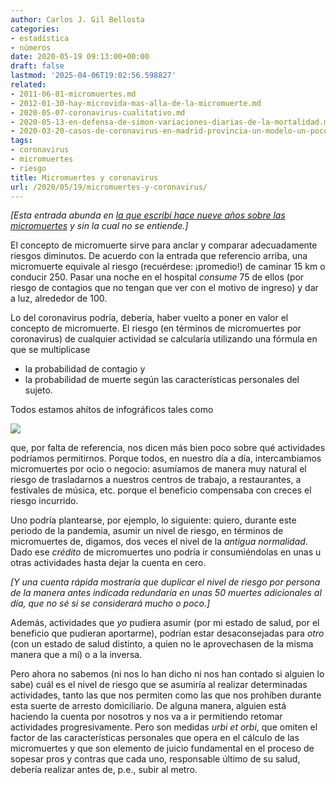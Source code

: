 ```yaml
---
author: Carlos J. Gil Bellosta
categories:
- estadística
- números
date: 2020-05-19 09:13:00+00:00
draft: false
lastmod: '2025-04-06T19:02:56.598827'
related:
- 2011-06-01-micromuertes.md
- 2012-01-30-hay-microvida-mas-alla-de-la-micromuerte.md
- 2020-05-07-coronavirus-cualitativo.md
- 2020-05-13-en-defensa-de-simon-variaciones-diarias-de-la-mortalidad.md
- 2020-03-20-casos-de-coronavirus-en-madrid-provincia-un-modelo-un-poco-menos-crudo-basado-en-la-mortalidad-ii.md
tags:
- coronavirus
- micromuertes
- riesgo
title: Micromuertes y coronavirus
url: /2020/05/19/micromuertes-y-coronavirus/
---
```


_[Esta entrada abunda en [la que escribí hace nueve años sobre las micromuertes](https://datanalytics.com/2011/06/01/micromuertes/) y sin la cual no se entiende.]_

El concepto de micromuerte sirve para anclar y comparar adecuadamente riesgos diminutos. De acuerdo con la entrada que referencio arriba, una micromuerte equivale al riesgo (recuérdese: ¡promedio!) de caminar 15 km o conducir 250. Pasar una noche en el hospital _consume_ 75 de ellos (por riesgo de contagios que no tengan que ver con el motivo de ingreso) y dar a luz, alrededor de 100.

Lo del coronavirus podría, debería, haber vuelto a poner en valor el concepto de micromuerte. El riesgo (en términos de micromuertes por coronavirus) de cualquier actividad se calcularía utilizando una fórmula en que se multiplicase

* la probabilidad de contagio y
* la probabilidad de muerte según las características personales del sujeto.

Todos estamos ahítos de infográficos tales como

![](/wp-uploads/2020/05/risk_levels.jpg)

que, por falta de referencia, nos dicen más bien poco sobre qué actividades podríamos permitirnos. Porque todos, en nuestro día a día, intercambiamos micromuertes por ocio o negocio: asumíamos de manera muy natural el riesgo de trasladarnos a nuestros centros de trabajo, a restaurantes, a festivales de música, etc. porque el beneficio compensaba con creces el riesgo incurrido.

Uno podría plantearse, por ejemplo, lo siguiente: quiero, durante este periodo de la pandemia, asumir un nivel de riesgo, en términos de micromuertes de, digamos, dos veces el nivel de la _antigua normalidad_. Dado ese _crédito_ de micromuertes uno podría ir consumiéndolas en unas u otras actividades hasta dejar la cuenta en cero.

_[Y una cuenta rápida mostraría que duplicar el nivel de riesgo por persona de la manera antes indicada redundaría en unas 50 muertes adicionales al día, que no sé si se considerará mucho o poco.]_

Además, actividades que _yo_ pudiera asumir (por mi estado de salud, por el beneficio que pudieran aportarme), podrían estar desaconsejadas para _otro_ (con un estado de salud distinto, a quien no le aprovechasen de la misma manera que a mí) o a la inversa.

Pero ahora no sabemos (ni nos lo han dicho ni nos han contado si alguien lo sabe) cuál es el nivel de riesgo que se asumiría al realizar determinadas actividades, tanto las que nos permiten como las que nos prohíben durante esta suerte de arresto domiciliario. De alguna manera, alguien está haciendo la cuenta por nosotros y nos va a ir permitiendo retomar actividades progresivamente. Pero son medidas _urbi et orbi_, que omiten el factor de las características personales que opera en el cálculo de las micromuertes y que son elemento de juicio fundamental en el proceso de sopesar pros y contras que cada uno, responsable último de su salud, debería realizar antes de, p.e., subir al metro.